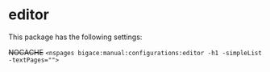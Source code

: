 # editor

This package has the following settings:

~~NOCACHE~~ 
`<nspages bigace:manual:configurations:editor -h1 -simpleList -textPages="">`



